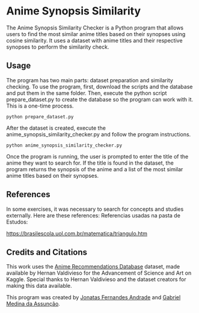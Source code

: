 # Anime Synopsis Similarity

The Anime Synopsis Similarity Checker is a Python program that allows users to find the most similar anime titles based on their synopses using cosine similarity. It uses a dataset with anime titles and their respective synopses to perform the similarity check.

## Usage
The program has two main parts: dataset preparation and similarity checking. To use the program, first, download the scripts and the database and put them in the same folder. Then, execute the python script prepare_dataset.py to create the database so the program can work with it. This is a one-time process.
    
    python prepare_dataset.py
   
After the dataset is created, execute the anime_synopsis_similarity_checker.py and follow the program instructions.
    
    python anime_synopsis_similarity_checker.py
    
Once the program is running, the user is prompted to enter the title of the anime they want to search for. If the title is found in the dataset, the program returns the synopsis of the anime and a list of the most similar anime titles based on their synopses.

## References
In some exercises, it was necessary to search for concepts and studies externally. Here are these references:
Referencias usadas na pasta de Estudos:

https://brasilescola.uol.com.br/matematica/triangulo.htm
## Credits and Citations 
This work uses the [Anime Recommendations Database](https://www.kaggle.com/datasets/hernan4444/anime-recommendation-database-2020) dataset, made available by Hernan Valdivieso for the Advancement of Science and Art on Kaggle. Special thanks to Hernan Valdivieso and the dataset creators for making this data available.

This program was created by [Jonatas Fernandes Andrade](https://github.com/JFA000) and [Gabriel Medina da Assunção](https://github.com/gabs4841).
